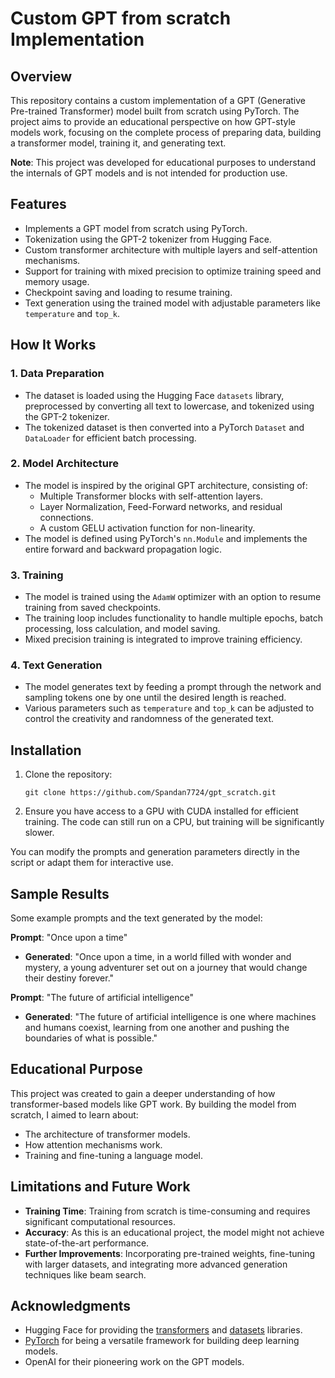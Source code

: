 
# Custom GPT from scratch Implementation

## Overview

This repository contains a custom implementation of a GPT (Generative Pre-trained Transformer) model built from scratch using PyTorch. The project aims to provide an educational perspective on how GPT-style models work, focusing on the complete process of preparing data, building a transformer model, training it, and generating text.

**Note**: This project was developed for educational purposes to understand the internals of GPT models and is not intended for production use.

## Features

-   Implements a GPT model from scratch using PyTorch.
-   Tokenization using the GPT-2 tokenizer from Hugging Face.
-   Custom transformer architecture with multiple layers and self-attention mechanisms.
-   Support for training with mixed precision to optimize training speed and memory usage.
-   Checkpoint saving and loading to resume training.
-   Text generation using the trained model with adjustable parameters like `temperature` and `top_k`.

## How It Works

### 1. Data Preparation

-   The dataset is loaded using the Hugging Face `datasets` library, preprocessed by converting all text to lowercase, and tokenized using the GPT-2 tokenizer.
-   The tokenized dataset is then converted into a PyTorch `Dataset` and `DataLoader` for efficient batch processing.

### 2. Model Architecture

-   The model is inspired by the original GPT architecture, consisting of:
    -   Multiple Transformer blocks with self-attention layers.
    -   Layer Normalization, Feed-Forward networks, and residual connections.
    -   A custom GELU activation function for non-linearity.
-   The model is defined using PyTorch's `nn.Module` and implements the entire forward and backward propagation logic.

### 3. Training

-   The model is trained using the `AdamW` optimizer with an option to resume training from saved checkpoints.
-   The training loop includes functionality to handle multiple epochs, batch processing, loss calculation, and model saving.
-   Mixed precision training is integrated to improve training efficiency.

### 4. Text Generation

-   The model generates text by feeding a prompt through the network and sampling tokens one by one until the desired length is reached.
-   Various parameters such as `temperature` and `top_k` can be adjusted to control the creativity and randomness of the generated text.

## Installation

1.  Clone the repository:
    

    
    `git clone https://github.com/Spandan7724/gpt_scratch.git` 
    
    
2.  Ensure you have access to a GPU with CUDA installed for efficient training. The code can still run on a CPU, but training will be significantly slower.
    

  You can modify the prompts and generation parameters directly in the script or adapt them for interactive use.

## Sample Results

Some example prompts and the text generated by the model:

**Prompt**: "Once upon a time"

-   **Generated**: "Once upon a time, in a world filled with wonder and mystery, a young adventurer set out on a journey that would change their destiny forever."

**Prompt**: "The future of artificial intelligence"

-   **Generated**: "The future of artificial intelligence is one where machines and humans coexist, learning from one another and pushing the boundaries of what is possible."

## Educational Purpose

This project was created to gain a deeper understanding of how transformer-based models like GPT work. By building the model from scratch, I aimed to learn about:

-   The architecture of transformer models.
-   How attention mechanisms work.
-   Training and fine-tuning a language model.

## Limitations and Future Work

-   **Training Time**: Training from scratch is time-consuming and requires significant computational resources.
-   **Accuracy**: As this is an educational project, the model might not achieve state-of-the-art performance.
-   **Further Improvements**: Incorporating pre-trained weights, fine-tuning with larger datasets, and integrating more advanced generation techniques like beam search.

## Acknowledgments

-   Hugging Face for providing the [transformers](https://github.com/huggingface/transformers) and [datasets](https://github.com/huggingface/datasets) libraries.
-   [PyTorch](https://pytorch.org/) for being a versatile framework for building deep learning models.
-   OpenAI for their pioneering work on the GPT models.
